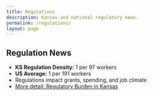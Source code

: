 ```yaml
---
title: Regulations
description: Kansas and national regulatory news.
permalink: /regulations/
layout: page
---
```


## Regulation News

- **KS Regulation Density:** 1 per 97 workers
- **US Average:** 1 per 191 workers
- Regulations impact grants, spending, and job climate
- [More detail: Regulatory Burden in Kansas](https://t.co/8G8GLRAXr1)
